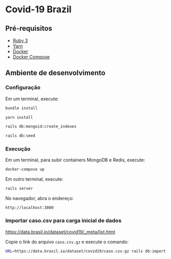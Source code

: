 # Covid-19 Brazil

## Pré-requisitos
- [Ruby 3](http://www.ruby-lang.org)
- [Yarn](https://yarnpkg.com/getting-started/install)
- [Docker](https://www.docker.com/)
- [Docker Compose](https://docs.docker.com/compose/install/)

## Ambiente de desenvolvimento

### Configuração

Em um terminal, execute:

```bash
bundle install

yarn install

rails db:mongoid:create_indexes

rails db:seed
```

### Execução

Em um terminal, para subir containers MongoDB e Redis, execute:

```bash
docker-compose up
```

Em outro terminal, execute:

```bash
rails server
```

No navegador, abra o endereço:

```
http://localhost:3000
```

### Importar caso.csv para carga inicial de dados
<https://data.brasil.io/dataset/covid19/_meta/list.html>

Copie o link do arquivo `caso.csv.gz` e execute o comando:

```bash
URL=https://data.brasil.io/dataset/covid19/caso.csv.gz rails db:import:caso_csv
```
